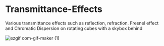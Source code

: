 # Transmittance-Effects
Various transmittance effects such as reflection, refraction. Fresnel effect and Chromatic Dispersion on rotating cubes with a skybox behind


![ezgif com-gif-maker (1)](https://user-images.githubusercontent.com/42959586/206537606-0d3990b0-41dd-41f5-b73d-a1781a0b54e8.gif)
